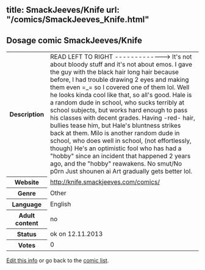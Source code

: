title: SmackJeeves/Knife
url: "/comics/SmackJeeves_Knife.html"
---
Dosage comic SmackJeeves/Knife
-----------------------------------------

<p id="msg"></p>
<script type="text/javascript">
if (window.location.search === '?edit_info_mail=sent_ok') {
  var elem = document.getElementById("msg");
  elem.innerHTML = 'Edited information sucessfully sent for review, which is usually done daily. Thanks!';
  elem.className = 'ok';
}
</script>
<table class="comicinfo">
<tr>
<th>Description</th><td>READ LEFT TO RIGHT -------------&gt; It's not about bloody stuff and it's not about emos. I gave the guy with the black hair long hair because before, I had trouble drawing 2 eyes and making them even =_= so I covered one of them lol. Well he looks kinda cool like that, so all's good. Hale is a random dude in school, who sucks terribly at school subjects, but works hard enough to pass his classes with decent grades. Having -red- hair, bullies tease him, but Hale's bluntness strikes back at them. Milo is another random dude in school, who does well in school, (not effortlessly, though) He's an optimistic fool who has had a &quot;hobby&quot; since an incident that happened 2 years ago, and the &quot;hobby&quot; reawakens. No smut/No p0rn Just shounen ai Art gradually gets better lol.</td>
</tr>
<tr>
<th>Website</th><td><a href="http://knife.smackjeeves.com/comics/">http://knife.smackjeeves.com/comics/</a></td>
</tr>
<tr>
<th>Genre</th><td>Other</td>
</tr>
<tr>
<th>Language</th><td>English</td>
</tr>
<tr>
<th>Adult content</th><td>no</td>
</tr>
<tr>
<th>Status</th><td>ok on 12.11.2013</td>
</tr>
<tr>
<th>Votes</th><td>0</td>
</tr>
</table>

[Edit this info](SmackJeeves_Knife_edit.html) or go back to the [comic list](../comic-index.html).
